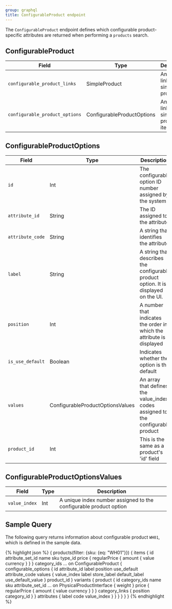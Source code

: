 ```yaml
---
group: graphql
title: ConfigurableProduct endpoint
---
```


The `ConfigurableProduct` endpoint defines which configurable product-specific attributes are returned when performing a `products` search.

## ConfigurableProduct

Field | Type | Description
--- | --- | ---
`configurable_product_links` | SimpleProduct | An array of linked simple products
`configurable_product_options` | ConfigurableProductOptions | An array of linked simple product items

## ConfigurableProductOptions

Field | Type | Description
--- | --- | ---
`id` | Int | The configurable option ID number assigned by the system
`attribute_id` | String | The ID assigned to the attribute
`attribute_code` | String | A string that identifies the attribute
`label` | String | A string that describes the configurable product option. It is displayed on the UI.
`position` | Int | A number that indicates the order in which the attribute is displayed
`is_use_default` | Boolean | Indicates whether the option is the default
`values` | ConfigurableProductOptionsValues | An array that defines the value_index codes assigned to the configurable product
`product_id` | Int | This is the same as a product's 'id' field

## ConfigurableProductOptionsValues

Field | Type | Description
--- | --- | ---
`value_index` | Int | A unique index number assigned to the configurable product option

## Sample Query

The following query returns information about configurable product `WH01`, which is defined in the sample data.

{% highlight json %}
{
  products(filter: {sku: {eq: "WH01"}}) {
    items {
      id
      attribute_set_id
      name
      sku
      type_id
      price {
        regularPrice {
          amount {
            value
            currency
          }
        }
      }
      category_ids
      ... on ConfigurableProduct {
        configurable_options {
          id
          attribute_id
          label
          position
          use_default
          attribute_code
          values {
            value_index
            label
            store_label
            default_label
            use_default_value
          }
          product_id
        }
        variants {
          product {
            id
            category_ids
            name
            sku
            attribute_set_id
            ... on PhysicalProductInterface {
              weight
            }
            price {
              regularPrice {
                amount {
                  value
                  currency
                }
              }
            }
            category_links {
              position
              category_id
            }
          }
          attributes {
            label
            code
            value_index
          }
        }
      }
    }
  }
}
{% endhighlight %}

